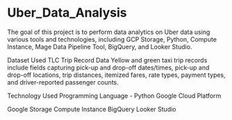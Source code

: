 # Uber_Data_Analysis

The goal of this project is to perform data analytics on Uber data using various tools and technologies, including GCP Storage, Python, Compute Instance, Mage Data Pipeline Tool, BigQuery, and Looker Studio.


Dataset Used
TLC Trip Record Data Yellow and green taxi trip records include fields capturing pick-up and drop-off dates/times, pick-up and drop-off locations, trip distances, itemized fares, rate types, payment types, and driver-reported passenger counts.

Technology Used
Programming Language - Python
Google Cloud Platform

Google Storage
Compute Instance
BigQuery
Looker Studio
